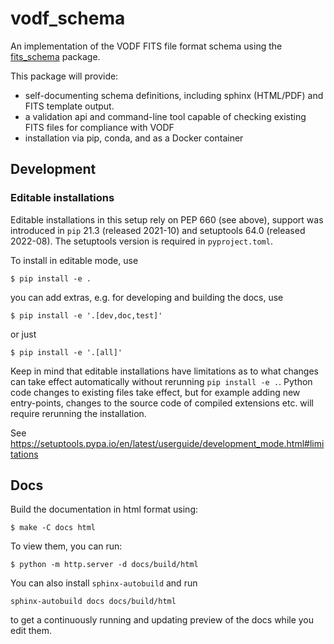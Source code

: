# vodf_schema

An implementation of the VODF FITS file format schema using the
[fits_schema](https://github.com/VODF/fits_schema) package.

This package will provide:

- self-documenting schema definitions, including sphinx (HTML/PDF) and FITS template output.
- a validation api and command-line tool capable of checking existing FITS files
  for compliance with VODF
- installation via pip, conda, and as a Docker container

## Development

### Editable installations

Editable installations in this setup rely on PEP 660 (see above), support was
introduced in `pip` 21.3 (released 2021-10) and setuptools 64.0 (released
2022-08). The setuptools version is required in `pyproject.toml`.

To install in editable mode, use

```
$ pip install -e .
```

you can add extras, e.g. for developing and building the docs, use

```
$ pip install -e '.[dev,doc,test]'
```

or just

```
$ pip install -e '.[all]'
```

Keep in mind that editable installations have limitations as to what changes can
take effect automatically without rerunning `pip install -e .`. Python code
changes to existing files take effect, but for example adding new entry-points,
changes to the source code of compiled extensions etc. will require rerunning
the installation.

See <https://setuptools.pypa.io/en/latest/userguide/development_mode.html#limitations>

## Docs

Build the documentation in html format using:

```
$ make -C docs html
```

To view them, you can run:

```
$ python -m http.server -d docs/build/html
```

You can also install `sphinx-autobuild` and run

```
sphinx-autobuild docs docs/build/html
```

to get a continuously running and updating preview of the docs while you edit them.
